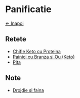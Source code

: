 # Panificatie

[<- Inapoi](../)

## Retete

* [Chifle Keto cu Proteina](./chifle-keto-proteina)
* [Painici cu Branza si Ou (Keto)](./painici-cu-branza-si-ou-keto)
* [Pita](./pita)

[//]: # "* [Chifle Bavareze](./chifle-bavareze)"
[//]: # "* [Chifle Burger](./chifle-burger)"
[//]: # "* [Covrigi](./covrigi)"
[//]: # "* [Paine alba](./paine-alba)"


## Note

* [Drojdie si faina](./drojdie-si-faina)

[//]: # "* [Aluatul](./aluatul)"
[//]: # "* [Note Generale](./note-generale)"